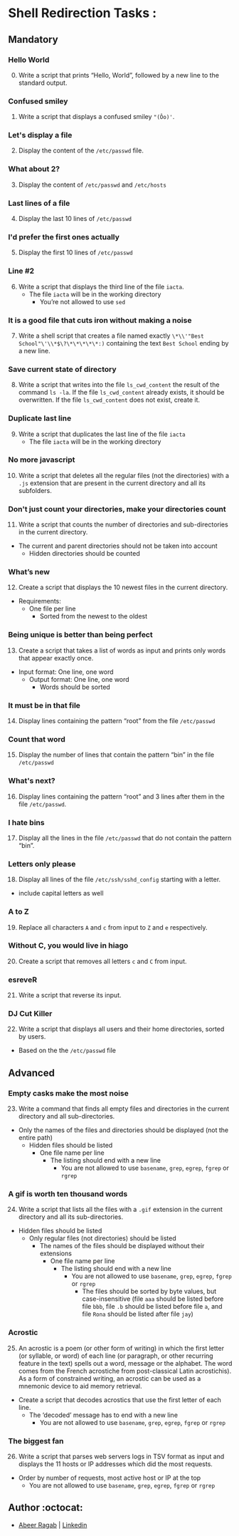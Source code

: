 # Shell Redirection Tasks :


## Mandatory


### Hello World

0. Write a script that prints “Hello, World”, followed by a new line to the standard output.

### Confused smiley

1. Write a script that displays a confused smiley `"(Ôo)'`.

### Let's display a file

2. Display the content of the `/etc/passwd` file.

### What about 2?

3. Display the content of `/etc/passwd` and `/etc/hosts`

### Last lines of a file

4. Display the last 10 lines of `/etc/passwd`

### I'd prefer the first ones actually

5. Display the first 10 lines of `/etc/passwd`

### Line #2

6. Write a script that displays the third line of the file `iacta`.
   - The file `iacta` will be in the working directory
     - You’re not allowed to use `sed`

### It is a good file that cuts iron without making a noise

7. Write a shell script that creates a file named exactly `\*\\'"Best School"\'\\*$\?\*\*\*\*\*:)` containing the text `Best School` ending by a new line.

### Save current state of directory

8. Write a script that writes into the file `ls_cwd_content` the result of the command `ls -la`. If the file `ls_cwd_content` already exists, it should be overwritten. If the file `ls_cwd_content` does not exist, create it.

### Duplicate last line

9. Write a script that duplicates the last line of the file `iacta`
   - The file `iacta` will be in the working directory

### No more javascript

10. Write a script that deletes all the regular files (not the directories) with a `.js` extension that are present in the current directory and all its subfolders.

### Don't just count your directories, make your directories count

11. Write a script that counts the number of directories and sub-directories in the current directory.
   - The current and parent directories should not be taken into account
     - Hidden directories should be counted

### What’s new

12. Create a script that displays the 10 newest files in the current directory.

* Requirements:
	- One file per line
	  - Sorted from the newest to the oldest

### Being unique is better than being perfect

13. Create a script that takes a list of words as input and prints only words that appear exactly once.
   - Input format: One line, one word
     - Output format: One line, one word
       - Words should be sorted

### It must be in that file

14. Display lines containing the pattern “root” from the file `/etc/passwd`

### Count that word

15. Display the number of lines that contain the pattern “bin” in the file `/etc/passwd`

### What's next?

16. Display lines containing the pattern “root” and 3 lines after them in the file `/etc/passwd`.

### I hate bins

17. Display all the lines in the file `/etc/passwd` that do not contain the pattern “bin”.

### Letters only please

18. Display all lines of the file `/etc/ssh/sshd_config` starting with a letter.
   - include capital letters as well

### A to Z

19. Replace all characters `A` and `c` from input to `Z` and `e` respectively.

### Without C, you would live in hiago

20. Create a script that removes all letters `c` and `C` from input.

### esreveR

21. Write a script that reverse its input.

###  DJ Cut Killer

22. Write a script that displays all users and their home directories, sorted by users.
   - Based on the the `/etc/passwd` file


## Advanced


### Empty casks make the most noise

23. Write a command that finds all empty files and directories in the current directory and all sub-directories.
   - Only the names of the files and directories should be displayed (not the entire path)
     - Hidden files should be listed
       - One file name per line
	     - The listing should end with a new line
	       - You are not allowed to use `basename`, `grep`, `egrep`, `fgrep` or `rgrep`

### A gif is worth ten thousand words

24. Write a script that lists all the files with a `.gif` extension in the current directory and all its sub-directories.
   - Hidden files should be listed
     - Only regular files (not directories) should be listed
       - The names of the files should be displayed without their extensions
	     - One file name per line
	       - The listing should end with a new line
	         - You are not allowed to use `basename`, `grep`, `egrep`, `fgrep` or `rgrep`
	           - The files should be sorted by byte values, but case-insensitive (file `aaa` should be listed before file `bbb`, file `.b` should be listed before file `a`, and file `Rona` should be listed after file `jay`)


### Acrostic

25. An acrostic is a poem (or other form of writing) in which the first letter (or syllable, or word) of each line (or paragraph, or other recurring feature in the text) spells out a word, message or the alphabet. The word comes from the French acrostiche from post-classical Latin acrostichis). As a form of constrained writing, an acrostic can be used as a mnemonic device to aid memory retrieval.

* Create a script that decodes acrostics that use the first letter of each line.
   - The ‘decoded’ message has to end with a new line
     - You are not allowed to use `basename`, `grep`, `egrep`, `fgrep` or `rgrep`

### The biggest fan

26. Write a script that parses web servers logs in TSV format as input and displays the 11 hosts or IP addresses which did the most requests.
   - Order by number of requests, most active host or IP at the top
     - You are not allowed to use `basename`, `grep`, `egrep`, `fgrep` or `rgrep`


## Author :octocat:

- [Abeer Ragab](https://github.com/Abeer-M-Ali) | [Linkedin](https://www.linkedin.com/in/abeer-ragab-b25872260/)
